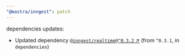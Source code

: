 ```yaml
---
"@mastra/inngest": patch
---
```

dependencies updates:
  - Updated dependency [`@inngest/realtime@^0.3.2` ↗︎](https://www.npmjs.com/package/@inngest/realtime/v/0.3.2) (from `^0.3.1`, in `dependencies`)
